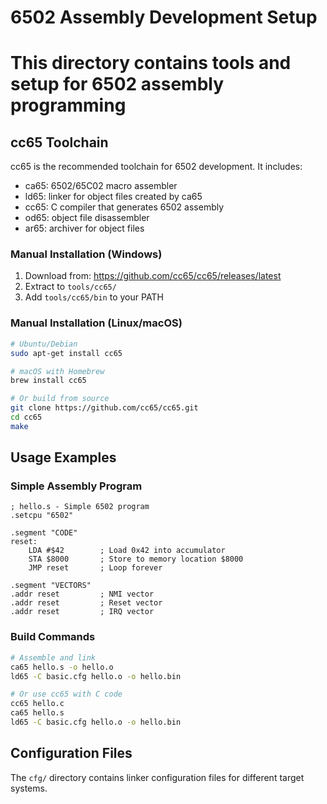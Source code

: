 # 6502 Assembly Development Setup
# 
# This directory contains tools and setup for 6502 assembly programming

## cc65 Toolchain
cc65 is the recommended toolchain for 6502 development. It includes:
- ca65: 6502/65C02 macro assembler
- ld65: linker for object files created by ca65
- cc65: C compiler that generates 6502 assembly
- od65: object file disassembler
- ar65: archiver for object files

### Manual Installation (Windows)
1. Download from: https://github.com/cc65/cc65/releases/latest
2. Extract to `tools/cc65/`
3. Add `tools/cc65/bin` to your PATH

### Manual Installation (Linux/macOS)
```bash
# Ubuntu/Debian
sudo apt-get install cc65

# macOS with Homebrew
brew install cc65

# Or build from source
git clone https://github.com/cc65/cc65.git
cd cc65
make
```

## Usage Examples

### Simple Assembly Program
```assembly
; hello.s - Simple 6502 program
.setcpu "6502"

.segment "CODE"
reset:
    LDA #$42        ; Load 0x42 into accumulator
    STA $8000       ; Store to memory location $8000
    JMP reset       ; Loop forever

.segment "VECTORS"
.addr reset         ; NMI vector
.addr reset         ; Reset vector  
.addr reset         ; IRQ vector
```

### Build Commands
```bash
# Assemble and link
ca65 hello.s -o hello.o
ld65 -C basic.cfg hello.o -o hello.bin

# Or use cc65 with C code
cc65 hello.c
ca65 hello.s
ld65 -C basic.cfg hello.o -o hello.bin
```

## Configuration Files
The `cfg/` directory contains linker configuration files for different target systems.
